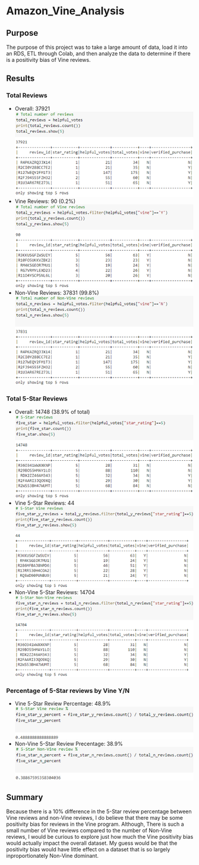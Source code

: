 # Amazon_Vine_Analysis
## Purpose
The purpose of this project was to take a large amount of data, load it into an RDS, ETL through Colab, and then analyze the data to determine if there is a positivity bias of Vine reviews.
## Results
### Total Reviews
 - Overall: 37921  
![Total Overall Reviews](images/overall_reviews.png)
 - Vine Reviews: 90 (0.2%)  
![Total Vine Reviews](images/total_vine_reviews.png)
 - Non-Vine Reviews: 37831 (99.8%)  
![Total Non-Vine Reviews](images/total_nvine_reviews.png)
### Total 5-Star Reviews
 - Overall: 14748 (38.9% of total)  
![Overall 5-Star Reviews](images/overall_five_reviews.png)
 - Vine 5-Star Reviews: 44  
![5-Star Vine Reviews](images/vine_five_reviews.png)
 - Non-Vine 5-Star Reviews: 14704  
![5-Star Non-Vine Reviews](images/nvine_five_reviews.png)
### Percentage of 5-Star reviews by Vine Y/N
 - Vine 5-Star Review Percentage: 48.9%  
![Vine 5-Star Percentage](images/vine_five_perc.png)
 - Non-Vine 5-Star Review Precentage: 38.9%  
![Non-Vine 5-Star Percentage](images/nvine_five_perc.png)
## Summary
Because there is a 10% difference in the 5-Star review percentage between Vine reviews and non-Vine reviews, I do believe that there may be some positivity bias for reviews in the Vine program. Although, There is such a small number of Vine reviews compared to the number of Non-Vine reviews, I would be curious to explore just how much the Vine positivity bias would actually impact the overall dataset. My guess would be that the positivity bias would have little effect on a dataset that is so largely inproportionately Non-Vine dominant.
